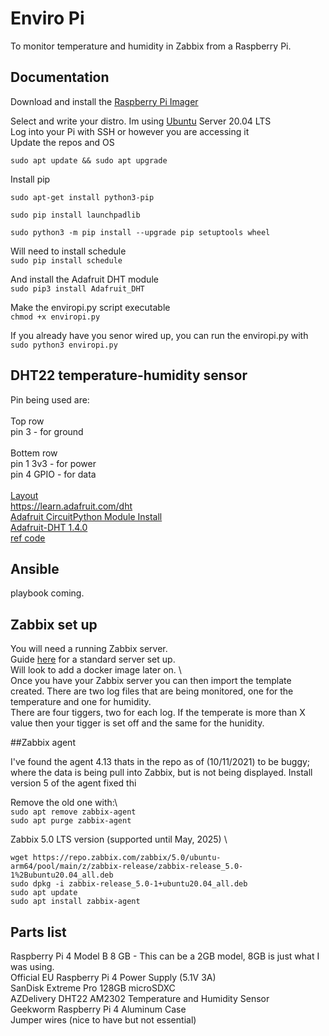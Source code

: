 # Enviro Pi

To monitor temperature and humidity in Zabbix from a Raspberry Pi.

## Documentation

Download and install the [Raspberry Pi Imager](https://www.raspberrypi.com/software/)

Select and write your distro. Im using [Ubuntu](https://ubuntu.com/) Server 20.04 LTS\
Log into your Pi with SSH or however you are accessing it\
Update the repos and OS
 
`sudo apt update && sudo apt upgrade`

Install pip

`sudo apt-get install python3-pip`

`sudo pip install launchpadlib`

`sudo python3 -m pip install --upgrade pip setuptools wheel`


Will need to install schedule\
`sudo pip install schedule`

And install the Adafruit DHT module\
`sudo pip3 install Adafruit_DHT`

Make the enviropi.py script executable\
`chmod +x enviropi.py`

If you already have you senor wired up, you can run the enviropi.py with\
`sudo python3 enviropi.py`

## DHT22 temperature-humidity sensor

Pin being used are: \
\
Top row\
pin 3 - for ground \
\
Bottem row\
pin 1 3v3 - for power \
pin 4 GPIO - for data \
\
[Layout](https://commons.wikimedia.org/wiki/File:Raspberry_Pi_GPIO.svg)\
https://learn.adafruit.com/dht \
[Adafruit CircuitPython Module Install](https://learn.adafruit.com/dht/dht-circuitpython-code) \
[Adafruit-DHT 1.4.0](https://pypi.org/project/Adafruit-DHT/) \
[ref code](https://newbedev.com/python-dht22-on-raspberry-pi-4-code-example)

## Ansible

playbook coming.

 
 ## Zabbix set up                                                                                                                                      
                                                                                                                                                       
 You will need a running Zabbix server.                                                                                                                
 Guide [here](https://www.zabbix.com/download?zabbix=5.0&os_distribution=ubuntu&os_version=20.04_focal&db=mysql&ws=apache) for a standard server set up. \
 Will look to add a docker image later on. \                                                                                                           
 Once you have your Zabbix server you can then import the template created. There are two log files that are being monitored, one for the temperature and one for humidity. \
 There are four tiggers, two for each log. If the temperate is more than X value then your tigger is set off and the same for the hunidity.            
                                                                                                                                                       
##Zabbix agent                                                                                                                                        
                                                                                                                                                       
I've found the agent 4.13 thats in the repo as of (10/11/2021) to be buggy; where the data is being pull into Zabbix, but is not being displayed. Install version 5 of the agent fixed thi
                                                                                                                                                      
Remove the old one with:\                                                                                                                             
`sudo apt remove zabbix-agent`                                                                                                                        
`sudo apt purge zabbix-agent`                                                                                                                         
                                                                                                                                                        
Zabbix 5.0 LTS version (supported until May, 2025) \                                                                                                   
                                                                                                                                                        
`wget https://repo.zabbix.com/zabbix/5.0/ubuntu-arm64/pool/main/z/zabbix-release/zabbix-release_5.0-1%2Bubuntu20.04_all.deb`                          
`sudo dpkg -i zabbix-release_5.0-1+ubuntu20.04_all.deb`                                                                                               
`sudo apt update`                                                                                                                                     
`sudo apt install zabbix-agent`   


## Parts list

Raspberry Pi 4 Model B 8 GB - This can be a 2GB model, 8GB is just what I was using.\
Official EU Raspberry Pi 4 Power Supply (5.1V 3A)\
SanDisk Extreme Pro 128GB microSDXC\
AZDelivery DHT22 AM2302 Temperature and Humidity Sensor\
Geekworm Raspberry Pi 4 Aluminum Case\
Jumper wires (nice to have but not essential)
